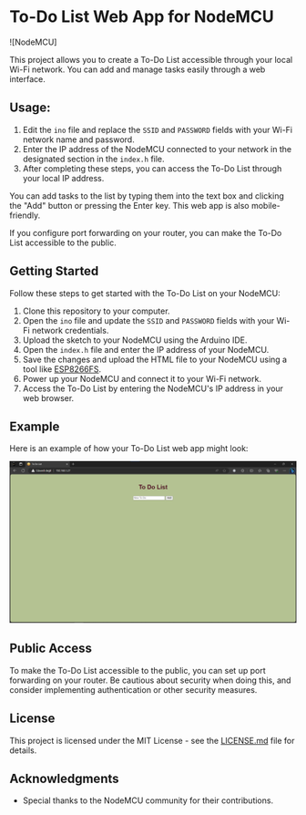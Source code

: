 # To-Do List Web App for NodeMCU

![NodeMCU]

This project allows you to create a To-Do List accessible through your local Wi-Fi network. You can add and manage tasks easily through a web interface.

## Usage:

1. Edit the `ino` file and replace the `SSID` and `PASSWORD` fields with your Wi-Fi network name and password.
2. Enter the IP address of the NodeMCU connected to your network in the designated section in the `index.h` file.
3. After completing these steps, you can access the To-Do List through your local IP address.

You can add tasks to the list by typing them into the text box and clicking the "Add" button or pressing the Enter key. This web app is also mobile-friendly.

If you configure port forwarding on your router, you can make the To-Do List accessible to the public.

## Getting Started

Follow these steps to get started with the To-Do List on your NodeMCU:

1. Clone this repository to your computer.
2. Open the `ino` file and update the `SSID` and `PASSWORD` fields with your Wi-Fi network credentials.
3. Upload the sketch to your NodeMCU using the Arduino IDE.
4. Open the `index.h` file and enter the IP address of your NodeMCU.
5. Save the changes and upload the HTML file to your NodeMCU using a tool like [ESP8266FS](https://github.com/esp8266/arduino-esp8266fs-plugin).
6. Power up your NodeMCU and connect it to your Wi-Fi network.
7. Access the To-Do List by entering the NodeMCU's IP address in your web browser.

## Example

Here is an example of how your To-Do List web app might look:

![To-Do List](Image.png)

## Public Access

To make the To-Do List accessible to the public, you can set up port forwarding on your router. Be cautious about security when doing this, and consider implementing authentication or other security measures.

## License

This project is licensed under the MIT License - see the [LICENSE.md](LICENSE.md) file for details.

## Acknowledgments

- Special thanks to the NodeMCU community for their contributions.

